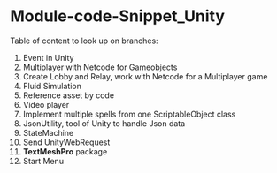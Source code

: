 # Module-code-Snippet_Unity

Table of content to look up on branches: <br>

1. Event in Unity <br>
2. Multiplayer with Netcode for Gameobjects <br>
3. Create Lobby and Relay, work with Netcode for a Multiplayer game <br>
4. Fluid Simulation <br>
5. Reference asset by code <br>
6. Video player <br>
7. Implement multiple spells from one ScriptableObject class <br>
8. JsonUtility, tool of Unity to handle Json data <br>
9. StateMachine <br>
10. Send UnityWebRequest <br>
11. **TextMeshPro** package
12. Start Menu
